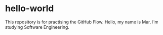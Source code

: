 # hello-world
This repository is for practising the GitHub Flow.
Hello, my name is Mar. I'm studying Software Engineering.
